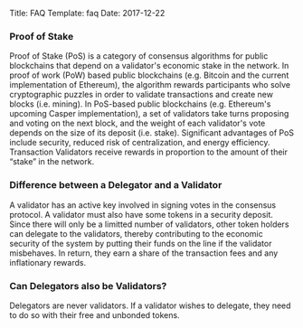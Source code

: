 Title: FAQ
Template: faq
Date: 2017-12-22

<h3 class="faq">Proof of Stake<i class="fa fa-angle-down drop-down-icon" aria-hidden="true"></i></h3>

<p>Proof of Stake (PoS) is a category of consensus algorithms for public blockchains that depend on a validator's economic stake in the network. In proof of work (PoW) based public blockchains (e.g. Bitcoin and the current implementation of Ethereum), the algorithm rewards participants who solve cryptographic puzzles in order to validate transactions and create new blocks (i.e. mining). In PoS-based public blockchains (e.g. Ethereum's upcoming Casper implementation), a set of validators take turns proposing and voting on the next block, and the weight of each validator's vote depends on the size of its deposit (i.e. stake). Significant advantages of PoS include security, reduced risk of centralization, and energy efficiency. Transaction Validators receive rewards in proportion to the amount of their “stake” in the network.</p>


<h3 class="faq">Difference between a Delegator and a Validator<i class="fa fa-angle-down drop-down-icon" aria-hidden="true"></i></h3>

<p>A validator has an active key involved in signing votes in the consensus protocol. A validator must also have some tokens in a security deposit. Since there will only be a limitted number of validators, other token holders can delegate to the validators, thereby contributing to the economic security of the system by putting their funds on the line if the validator misbehaves. In return, they earn a share of the transaction fees and any inflationary rewards.</p>


<h3 class="faq">Can Delegators also be Validators?<i class="fa fa-angle-down drop-down-icon" aria-hidden="true"></i></h3>

<p>Delegators are never validators. If a validator wishes to delegate, they need to do so with their free and unbonded tokens.</p>

